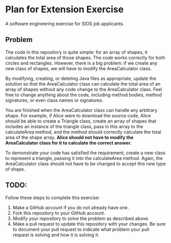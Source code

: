 # Plan for Extension Exercise
A software engineering exercise for SIOS job applicants.

## Problem
The code in this repository is quite simple: for an array of shapes, it calculates the total area of those shapes. The code works correctly for both circles and rectangles. However, there is a big problem: if we create any new class of shapes, we will have to modify the AreaCalculator class.

By modifying, creating, or deleting Java files as appropriate, update the solution so that the AreaCalculator class can calculate the total area of an array of shapes without any code change to the AreaCalculator class. Feel free to change anything about the code, including method bodies, method signatures, or even class names or signatures.

You are finished when the AreaCalculator class can handle any arbitrary shape. For example, if Alice were to download the source code, Alice should be able to create a Triangle class, create an array of shapes that includes an instance of the triangle class, pass in this array to the calculateArea method, and the method should correctly calculate the total area of the shape array. **Alice should not have to modify the AreaCalculator class for it to calculate the correct answer.**

To demonstrate your code has satisfied the requirement, create a new class to represent a triangle, passing it into the calculateArea method. Again, the AreaCalculator class should not have to be changed to accept this new type of shape.

## TODO:
Follow these steps to complete this exercise:

1. Make a GitHub account if you do not already have one.
2. Fork this repository to your GitHub account.
3. Modify your repository to solve the problem as described above.
4. Make a pull request to update this repository with your changes. Be sure to document your pull request to indicate what problem your pull request is solving and how it is solving it.
